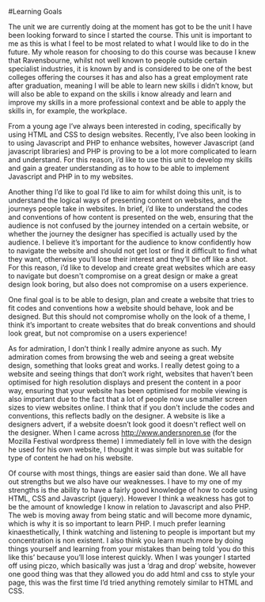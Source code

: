 #Learning Goals

The unit we are currently doing at the moment has got to be the unit I have been looking forward to since I started the course. This unit is important to me as this is what I feel to be most related to what I would like to do in the future. My whole reason for choosing to do this course was because I knew that Ravensbourne, whilst not well known to people outside certain specialist industries, it is known by and is considered to be one of the best colleges offering the courses it has and also has a great employment rate after graduation, meaning I will be able to learn new skills i didn’t know, but will also be able to expand on the skills i know already and learn and improve my skills in a more professional context and be able to apply the skills in, for example, the workplace.

 From a young age I’ve always been interested in coding, specifically by using HTML and CSS to design websites. Recently, I’ve also been looking in to using Javascript and PHP to enhance websites, however Javascript (and javascript libraries) and PHP is proving to be a lot more complicated to learn and understand. For this reason, i’d like to use this unit to develop my skills and gain a greater understanding as to how to be able to implement Javascript and PHP in to my websites.

 

Another thing I’d like to goal I’d like to aim for whilst doing this unit, is to understand the logical ways of presenting content on websites, and the journeys people take in websites. In brief, i’d like to understand the codes and conventions of how content is presented on the web, ensuring that the audience is not confused by the journey intended on a certain website, or whether the journey the designer has specified is actually used by the audience. I believe it’s important for the audience to know confidently how to navigate the website and should not get lost or find it difficult to find what they want, otherwise you’ll lose their interest and they’ll be off like a shot. For this reason, i’d like to develop and create great websites which are easy to navigate but doesn't compromise on a great design or make a great design look boring, but also does not compromise on a users experience.

 

One final goal is to be able to design, plan and create a website that tries to fit codes and conventions how a website should behave, look and be designed. But this should not compromise wholly on the look of a theme, I think it’s important to create websites that do break conventions and should look great, but not compromise on a users experience!

 

As for admiration, I don’t think I really admire anyone as such. My admiration comes from browsing the web and seeing a great website design, something that looks great and works. I really detest going to a website and seeing things that don’t work right, websites that haven’t been optimised for high resolution displays and present the content in a poor way, ensuring that your website has been optimised for mobile viewing is also important due to the fact that a lot of people now use smaller screen sizes to view websites online. I think that if you don't include the codes and conventions, this reflects badly on the designer. A website is like a designers advert, if a website doesn’t look good it doesn't reflect well on the designer. When I came across http://www.andersnoren.se (for the Mozilla Festival wordpress theme) I immediately fell in love with the design he used for his own website, I thought it was simple but was suitable for type of content he had on his website.

 

Of course with most things, things are easier said than done. We all have out strengths but we also have our weaknesses. I have to my one of my strengths is the ability to have a fairly good knowledge of how to code using HTML, CSS and Javascript (jquery). However I think a weakness has got to be the amount of knowledge I know in relation to Javascript and also PHP. The web is moving away from being static and will become more dynamic, which is why it is so important to learn PHP. I much prefer learning kinaesthetically, I think watching and listening to people is important but my concentration is non existent. I also think you learn much more by doing things yourself and learning from your mistakes than being told ‘you do this like this’ because you’ll lose interest quickly. When I was younger I started off using piczo, which basically was just a ‘drag and drop’ website, however one good thing was that they allowed you do add html and css to style your page, this was the first time I’d tried anything remotely similar to HTML and CSS.